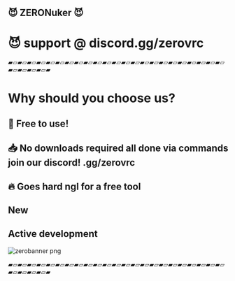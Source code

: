## 😈 ZERONuker 😈
# 😈 support @ discord.gg/zerovrc
▰▱▰▱▰▱▰▱▰▱▰▱▰▱▰▱▰▱▰▱▰▱▰▱▰▱▰▱▰▱▰▱▰▱▰▱▰▱▰▱▰▱▰▱▰▱▰▱▰▱▰▱▰▱▰

# Why should you choose us?

## 💸 Free to use!
## 📥 No downloads required all done via commands join our discord! .gg/zerovrc
## 🔥 Goes hard ngl for a free tool
## New
## Active development
![zerobanner png](https://user-images.githubusercontent.com/111097780/184283521-fc47bf42-5e79-4c56-b141-d766d1f66183.jpg)



▰▱▰▱▰▱▰▱▰▱▰▱▰▱▰▱▰▱▰▱▰▱▰▱▰▱▰▱▰▱▰▱▰▱▰▱▰▱▰▱▰▱▰▱▰▱▰▱▰▱▰▱▰▱▰

